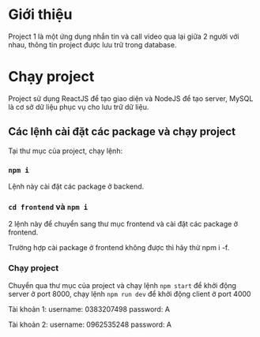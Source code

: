 # Giới thiệu

Project 1 là một ứng dụng nhắn tin và call video qua lại giữa 2 người với nhau, thông tin project được lưu trữ trong database.

# Chạy project

Project sử dụng ReactJS để tạo giao diện và NodeJS để tạo server, MySQL là cơ sở dữ liệu phục vụ cho lưu trữ dữ liệu.

## Các lệnh cài đặt các package và chạy project

Tại thư mục của project, chạy lệnh:

### `npm i`

Lệnh này cài đặt các package ở backend.

### `cd frontend` và `npm i`
2 lệnh này để chuyển sang thư mục frontend và cài đặt các package ở frontend.

Trường hợp cài package ở frontend không được thì hãy thử npm i -f.

### Chạy project
Chuyển qua thư mục của project và chạy lệnh `npm start` để khởi động server ở port 8000, chạy lệnh `npm run dev` để khởi động client ở port 4000

Tài khoản 1:
username: 0383207498
password: A

Tài khoản 2:
username: 0962535248
password: A
